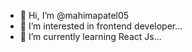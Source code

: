 - 👋 Hi, I’m @mahimapatel05
- 👀 I’m interested in frontend developer...
- 🌱 I’m currently learning React Js...


<!---
mahimapatel05/mahimapatel05 is a ✨ special ✨ repository because its `README.md` (this file) appears on your GitHub profile.
You can click the Preview link to take a look at your changes.
--->
